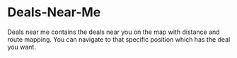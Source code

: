 # Deals-Near-Me
Deals near me contains the deals near you on the map with distance and route mapping. You can navigate to that specific position which has the deal you want.

